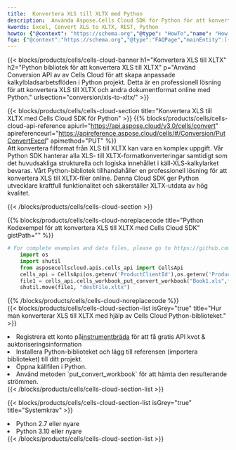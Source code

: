 ```yaml
---
title:  Konvertera XLS till XLTX med Python
description:  Använda Aspose.Cells Cloud SDK för Python för att konvertera en fil i XLS-format till en fil i XLTX-format.
kwords: Excel, Convert XLS to XLTX, REST, Python
howto: {"@context": "https://schema.org","@type": "HowTo","name": "How to convert XLS to XLTX using the Cells Cloud Python library.","description": "How to convert XLS to XLTX using the Cells Cloud Python library.","image": {"@type": "ImageObject"},"url": "/python/conversion/xls-to-xltx/","step": [{ "@type": "HowToStep","name": "How to convert XLS to XLTX using the Cells Cloud Python library. step 1", "image": {"@type": "ImageObject",},"url": "/python/conversion/xls-to-xltx/","text": "Register an account at <a href='https://dashboard.aspose.cloud/'>Dashboard</a> to get free API quota & authorization details",},{ "@type": "HowToStep","name": "How to convert XLS to XLTX using the Cells Cloud Python library. step 1", "image": {"@type": "ImageObject",},"url": "/python/conversion/xls-to-xltx/","text": "Install Python library and add the reference (import the library) to your project.",},{ "@type": "HowToStep","name": "How to convert XLS to XLTX using the Cells Cloud Python library. step 1", "image": {"@type": "ImageObject",},"url": "/python/conversion/xls-to-xltx/","text": "Open the source file in Python.",},{ "@type": "HowToStep","name": "How to convert XLS to XLTX using the Cells Cloud Python library. step 1", "image": {"@type": "ImageObject",},"url": "/python/conversion/xls-to-xltx/","text": "Use the `put_convert_workbook` method to retrieve the resulting stream.",}, ],"supply": {"@type": "HowToSupply","name": "document"},"tool": [{"@type": "HowToTool","name": "PyCharm, Visual Studio Code, Sublime, Eclipse"},{"@type": "HowToTool","name": "Aspose Cells"}],"totalTime": "PT6M"}
fqa: {"@context":"https://schema.org","@type":"FAQPage","mainEntity":[{"@type":"Question","name":"Why convert file formats in C# using REST API?","acceptedAnswer":{"@type":"Answer","text":"Documents are encoded in many ways, and some files may be incompatible with the software you use. To open and read such files, just convert them to appropriate file formats.<br/><ol><li>Install .NET SDK and add the reference (import the library) to your project.</li><li>Open the source file in C# using REST API.</li><li>Call the PutConvertWorkbookRequest() method, passing an output filename with required extension.</li><li>Get the result of conversion as a separate file.</li></ol>"}},{"@type":"Question","name":"What file formats can I convert with your C# library?","acceptedAnswer":{"@type":"Answer","text":"We support a variety of file formats for conversion using .NET library, including XLSX, Excel, xls , PDF, CSV, HTML, Markdown, XML, PNG, JPG, TIFF, Json, TXT and many more."}},{"@type":"Question","name":"What is the maximum allowed file size for conversion using this .NET library?","acceptedAnswer":{"@type":"Answer","text":"There are no file size limits for format conversions using .NET library."}}]}
---
```

{{< blocks/products/cells/cells-cloud-banner h1="Konvertera XLS till XLTX" h2="Python bibliotek för att konvertera XLS till XLTX" p="Använd Conversion API av av Cells Cloud för att skapa anpassade kalkylbladsarbetsflöden i Python projekt. Detta är en professionell lösning för att konvertera XLS till XLTX och andra dokumentformat online med Python." urlsection="conversion/xls-to-xltx/" >}}

{{< blocks/products/cells/cells-cloud-section title="Konvertera XLS till XLTX med Cells Cloud SDK för Python" >}}
{{% blocks/products/cells/cells-cloud-api-reference apiurl="https://api.aspose.cloud/v3.0/cells/convert" apireferenceurl="https://apireference.aspose.cloud/cells/#/Conversion/PutConvertExcel" apimethod="PUT" %}}
<br/>
Att konvertera filformat från XLS till XLTX kan vara en komplex uppgift. Vår Python SDK hanterar alla XLS- till XLTX-formatkonverteringar samtidigt som det huvudsakliga strukturella och logiska innehållet i käll-XLS-kalkylarket bevaras. Vårt Python-bibliotek tillhandahåller en professionell lösning för att konvertera XLS till XLTX-filer online. Denna Cloud SDK ger Python utvecklare kraftfull funktionalitet och säkerställer XLTX-utdata av hög kvalitet.

{{< /blocks/products/cells/cells-cloud-section >}}

{{% blocks/products/cells/cells-cloud-noreplacecode title="Python Kodexempel för att konvertera XLS till XLTX med Cells Cloud SDK" gistPath="" %}}
 
```python
# For complete examples and data files, please go to https://github.com/aspose-cells-cloud/aspose-cells-cloud-python/
    import os
    import shutil
    from asposecellscloud.apis.cells_api import CellsApi
    cells_api = CellsApi(os.getenv('ProductClientId'),os.getenv('ProductClientSecret'))
    file1 = cells_api.cells_workbook_put_convert_workbook("Book1.xls",format="xltx")
    shutil.move(file1, "destFile.xltx")     
```
 
{{% /blocks/products/cells/cells-cloud-noreplacecode %}}
<br/>
{{< blocks/products/cells/cells-cloud-section-list isGrey="true" title="Hur man konverterar XLS till XLTX med hjälp av Cells Cloud Python-biblioteket." >}}
<li> Registrera ett konto på<a href="https://dashboard.aspose.cloud/">instrumentbräda</a> för att få gratis API kvot & auktoriseringsinformation</li>
<li>Installera Python-biblioteket och lägg till referensen (importera biblioteket) till ditt projekt.</li>
<li>Öppna källfilen i Python.</li>
<li>Använd metoden `put_convert_workbook` för att hämta den resulterande strömmen.</li>
{{< /blocks/products/cells/cells-cloud-section-list >}}

{{< blocks/products/cells/cells-cloud-section-list isGrey="true" title="Systemkrav" >}}
<li>Python 2.7 eller nyare</li>
<li>Python 3.10 eller nyare</li>
{{< /blocks/products/cells/cells-cloud-section-list >}}
